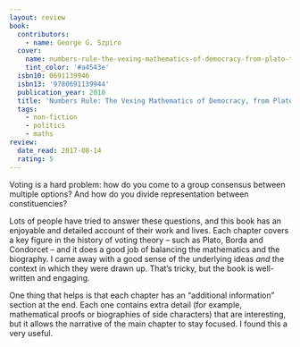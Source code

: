 ```yaml
---
layout: review
book:
  contributors:
    - name: George G. Szpiro
  cover:
    name: numbers-rule-the-vexing-mathematics-of-democracy-from-plato-to-the-present.jpg
    tint_color: '#a4543e'
  isbn10: 0691139946
  isbn13: '9780691139944'
  publication_year: 2010
  title: 'Numbers Rule: The Vexing Mathematics of Democracy, from Plato to the Present'
  tags:
    - non-fiction
    - politics
    - maths
review:
  date_read: 2017-08-14
  rating: 5
---
```


Voting is a hard problem: how do you come to a group consensus between multiple options? And how do you divide representation between constituencies?

Lots of people have tried to answer these questions, and this book has an enjoyable and detailed account of their work and lives. Each chapter covers a key figure in the history of voting theory – such as Plato, Borda and Condorcet – and it does a good job of balancing the mathematics and the biography. I came away with a good sense of the underlying ideas *and* the context in which they were drawn up. That’s tricky, but the book is well-written and engaging.

One thing that helps is that each chapter has an “additional information” section at the end. Each one contains extra detail (for example, mathematical proofs or biographies of side characters) that are interesting, but it allows the narrative of the main chapter to stay focused. I found this a very useful.
